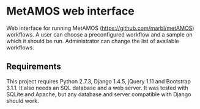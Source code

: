 # MetAMOS web interface
Web interface for running MetAMOS (https://github.com/marbl/metAMOS) workflows.
A user can choose a preconfigured workflow and a sample on which it should be
run. Administrator can change the list of available workflows.


## Requirements
This project requires Python 2.7.3, Django 1.4.5, jQuery 1.11 and
Bootstrap 3.1.1. It also needs an SQL database and a web server. It was tested
with SQLite and Apache, but any database and server compatible with Django
should work.
